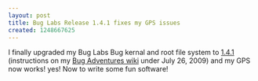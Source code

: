 ```yaml
---
layout: post
title: Bug Labs Release 1.4.1 fixes my GPS issues
created: 1248667625
---
```

<p>I finally upgraded my Bug Labs Bug kernal and root file system to <a href="http://bugcommunity.com/wiki/index.php/R1.4.1_Release_notes">1.4.1</a> (instructions on my <a href="https://sites.google.com/site/bugadventures/">Bug Adventures wiki</a> under July 26, 2009) and my GPS now works! yes! Now to write some fun software!</p>
